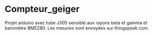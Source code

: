 # Compteur_geiger
Projet arduino avec tube J305 sensible aux rayons beta et gamma et baromètre BME280. Les mesures sont envoyées sur thingspeak.com.
